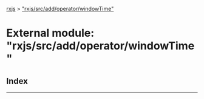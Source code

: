 [rxjs](../README.md) > ["rxjs/src/add/operator/windowTime"](../modules/_rxjs_src_add_operator_windowtime_.md)

# External module: "rxjs/src/add/operator/windowTime"

## Index

---

